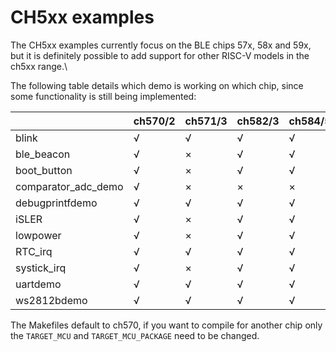 # CH5xx examples

The CH5xx examples currently focus on the BLE chips 57x, 58x and 59x, but it is definitely possible to add support for other RISC-V models in the ch5xx range.\

The following table details which demo is working on which chip, since some functionality is still being implemented:

|                     | ch570/2 | ch571/3 | ch582/3 | ch584/5 | ch59x |
|---------------------|---------|---------|---------|---------|-------|
| blink               |    √    |    √    |    √    |    √    |   √   |
| ble_beacon          |    √    |    ×    |    √    |    √    |   √   |
| boot_button         |    √    |    ×    |    √    |    √    |   √   |
| comparator_adc_demo |    √    |    ×    |    ×    |    ×    |   ×   |
| debugprintfdemo     |    √    |    √    |    √    |    √    |   √   |
| iSLER               |    √    |    ×    |    √    |    √    |   √   |
| lowpower            |    √    |    ×    |    √    |    √    |   √   |
| RTC_irq             |    √    |    √    |    √    |    √    |   √   |
| systick_irq         |    √    |    ×    |    √    |    √    |   √   |
| uartdemo            |    √    |    √    |    √    |    √    |   √   |
| ws2812bdemo         |    √    |    √    |    √    |    √    |   √   |

The Makefiles default to ch570, if you want to compile for another chip only the `TARGET_MCU` and `TARGET_MCU_PACKAGE` need to be changed.
